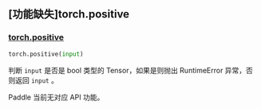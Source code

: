 ## [功能缺失]torch.positive

### [torch.positive](https://pytorch.org/docs/stable/generated/torch.positive.html#torch-positive)

```python
torch.positive(input)
```

判断 `input` 是否是 bool 类型的 Tensor，如果是则抛出 RuntimeError 异常，否则返回 `input` 。

Paddle 当前无对应 API 功能。
